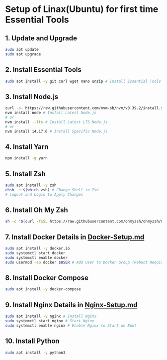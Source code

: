 # Setup of Linax(Ubuntu) for first time Essential Tools

## 1. Update and Upgrade
```bash
sudo apt update
sudo apt upgrade
```

## 2. Install Essential Tools
```bash
sudo apt install -y git curl wget nano unzip # Install Essential Tools
```

## 3. Install Node.js
```bash
curl -o- https://raw.githubusercontent.com/nvm-sh/nvm/v0.39.2/install.sh | bash # Install NVM (Node Version Manager)
nvm install node # Install Latest Node.js
# or
nvm install --lts # Install Latest LTS Node.js
# or
nvm install 14.17.6 # Install Specific Node.js
```

## 4. Install Yarn
```bash
npm install -g yarn
```

## 5. Install Zsh
```bash
sudo apt install -y zsh
chsh -s $(which zsh) # Change Shell to Zsh
# Logout and Login to Apply Changes
```

## 6. Install Oh My Zsh
```bash
sh -c "$(curl -fsSL https://raw.githubusercontent.com/ohmyzsh/ohmyzsh/master/tools/install.sh)"
```


## 7. Install Docker Details in [Docker-Setup.md](Docker-Setup.md)
```bash
sudo apt install -y docker.io
sudo systemctl start docker
sudo systemctl enable docker
sudo usermod -aG docker $USER # Add User to Docker Group (Reboot Required) 
```

## 8. Install Docker Compose
```bash
sudo apt install -y docker-compose
```

## 9. Install Nginx Details in [Nginx-Setup.md](Nginx-Setup.md)
```bash
sudo apt install -y nginx # Install Nginx
sudo systemctl start nginx # Start Nginx
sudo systemctl enable nginx # Enable Nginx to Start on Boot
```

## 10. Install Python
```bash
sudo apt install -y python3
```